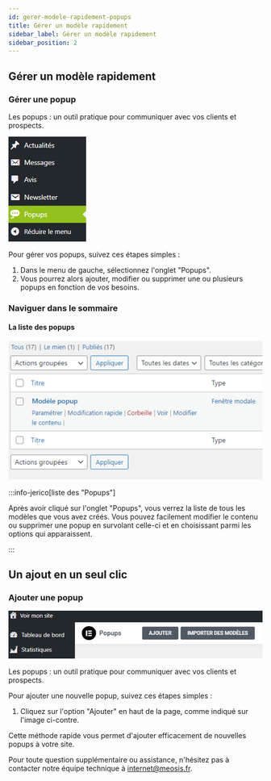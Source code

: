 ```yaml
---
id: gerer-modele-rapidement-popups
title: Gérer un modèle rapidement
sidebar_label: Gérer un modèle rapidement
sidebar_position: 2
---
```


## Gérer un modèle rapidement

### Gérer une popup

Les popups : un outil pratique pour communiquer avec vos clients et prospects.

![Contenu](./img/73.png)

Pour gérer vos popups, suivez ces étapes simples :

1. Dans le menu de gauche, sélectionnez l'onglet "Popups".
2. Vous pourrez alors ajouter, modifier ou supprimer une ou plusieurs popups en fonction de vos besoins.

### Naviguer dans le sommaire

#### La liste des popups

![Contenu](./img/74.png)


:::info-jerico[liste des "Popups"]

Après avoir cliqué sur l'onglet "Popups", vous verrez la liste de tous les modèles que vous avez créés. Vous pouvez facilement modifier le contenu ou supprimer une popup en survolant celle-ci et en choisissant parmi les options qui apparaissent.

:::

## Un ajout en un seul clic

### Ajouter une popup

![Contenu](./img/75.png)

Les popups : un outil pratique pour communiquer avec vos clients et prospects.

Pour ajouter une nouvelle popup, suivez ces étapes simples :

1. Cliquez sur l'option "Ajouter" en haut de la page, comme indiqué sur l'image ci-contre.

Cette méthode rapide vous permet d'ajouter efficacement de nouvelles popups à votre site.

Pour toute question supplémentaire ou assistance, n'hésitez pas à contacter notre équipe technique à internet@meosis.fr.
